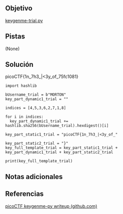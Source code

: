 ## Objetivo
[keygenme-trial.py](https://mercury.picoctf.net/static/0c363291c47477642c72630d68936e50/keygenme-trial.py)

## Pistas
(None)

## Solución
picoCTF{1n_7h3_|<3y_of_75fc1081}

```
import hashlib

bUsername_trial = b"MORTON"
key_part_dynamic1_trial = ""

indices = [4,5,3,6,2,7,1,8]

for i in indices:
  key_part_dynamic1_trial += hashlib.sha256(bUsername_trial).hexdigest()[i]

key_part_static1_trial = "picoCTF{1n_7h3_|<3y_of_"

key_part_static2_trial = "}"
key_full_template_trial = key_part_static1_trial + key_part_dynamic1_trial + key_part_static2_trial

print(key_full_template_trial)
```

## Notas adicionales

## Referencias
[picoCTF keygenme-py writeup (github.com)](https://gist.github.com/TeckNick80/a771963d196836bac94467c11b8668da)



